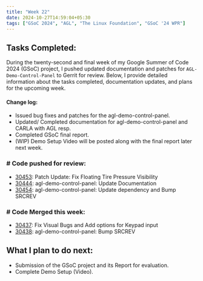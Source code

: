 ```yaml
---
title: "Week 22"
date: 2024-10-27T14:59:04+05:30
tags: ["GSoC 2024", "AGL", "The Linux Foundation", "GSoC '24 WPR"]
---
```


## Tasks Completed:

During the twenty-second and final week of my Google Summer of Code 2024 (GSoC) project, I pushed updated documentation and patches for `AGL-Demo-Control-Panel` to Gerrit for review. 
Below, I provide detailed information about the tasks completed, documentation updates, and plans for the upcoming week.

#### Change log:

- Issued bug fixes and patches for the agl-demo-control-panel. 
- Updated/ Completed documentation for agl-demo-control-panel and CARLA with AGL resp.
- Completed GSoC final report.
- (WIP) Demo Setup Video will be posted along with the final report later next week.

### # Code pushed for review:

- [30453](https://gerrit.automotivelinux.org/gerrit/c/src/agl-demo-control-panel/+/30453): Patch Update: Fix Floating Tire Pressure Visibility
- [30444](https://gerrit.automotivelinux.org/gerrit/c/AGL/documentation/+/30444): agl-demo-control-panel: Update Documentation
- [30454](https://gerrit.automotivelinux.org/gerrit/c/AGL/meta-agl-demo/+/30454): agl-demo-control-panel: Update dependency and Bump SRCREV

### # Code Merged this week:
- [30437](https://gerrit.automotivelinux.org/gerrit/c/src/agl-demo-control-panel/+/30437): Fix Visual Bugs and Add options for Keypad input
- [30438](https://gerrit.automotivelinux.org/gerrit/c/AGL/meta-agl-demo/+/30438): agl-demo-control-panel: Bump SRCREV


## What I plan to do next:
- Submission of the GSoC project and its Report for evaluation.
- Complete Demo Setup (Video).
